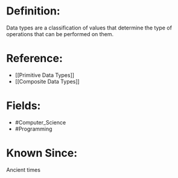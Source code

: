 

# Definition:
Data types are a classification of values that determine the type of operations that can be performed on them.

# Reference:
- [[Primitive Data Types]]
- [[Composite Data Types]]

# Fields: 
- #Computer_Science
- #Programming

# Known Since:
Ancient times

